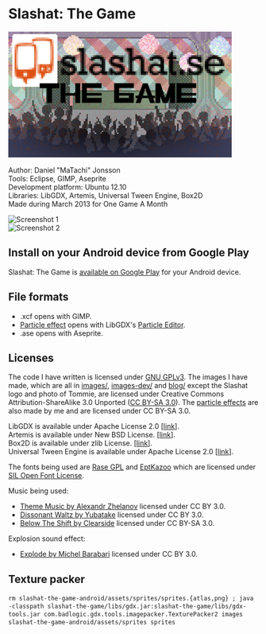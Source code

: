 # Slashat: The Game

![Featured graphic](blog/banner.png)  

Author: Daniel "MaTachi" Jonsson  
Tools: Eclipse, GIMP, Aseprite  
Development platform: Ubuntu 12.10  
Libraries: LibGDX, Artemis, Universal Tween Engine, Box2D  
Made during March 2013 for One Game A Month

![Screenshot 1](images/screenshot1.png)  
![Screenshot 2](images/screenshot2.png)

## Install on your Android device from Google Play

Slashat: The Game is [available on Google
Play](https://play.google.com/store/apps/details?id=se.danielj.slashatthegame)
for your Android device.

## File formats

* .xcf opens with GIMP.
* [Particle effect](slashat-the-game-android/assets/effects) opens with
  LibGDX's [Particle
Editor](https://code.google.com/p/libgdx/wiki/ParticleEditor).
* .ase opens with Aseprite.

## Licenses

The code I have written is licensed under [GNU GPLv3](LICENSE.txt). The images
I have made, which are all in [images/](images/), [images-dev/](images-dev/)
and [blog/](blog/) except the Slashat logo and photo of Tommie, are licensed
under Creative Commons Attribution-ShareAlike 3.0 Unported ([CC BY-SA
3.0](http://creativecommons.org/licenses/by-sa/3.0/)). The [particle
effects](slashat-the-game-android/assets/effects/) are also made by me and are
licensed under CC BY-SA 3.0.

LibGDX is available under Apache License 2.0
[[link](https://code.google.com/p/libgdx/)].  
Artemis is available under New BSD License.
[[link](http://gamadu.com/artemis/)].  
Box2D is available under zlib License. [[link](http://box2d.org/about/)].  
Universal Tween Engine is available under Apache License 2.0
[[link](https://code.google.com/p/java-universal-tween-engine/)].

The fonts being used are [Rase
GPL](http://openfontlibrary.org/en/font/rase-gpl) and
[EptKazoo](http://openfontlibrary.org/en/font/eptkazoo) which are licensed
under [SIL Open Font
License](http://scripts.sil.org/cms/scripts/page.php?site_id=nrsi&id=OFL).

Music being used:
* [Theme Music by Alexandr Zhelanov](http://opengameart.org/content/theme-menu)
  licensed under CC BY 3.0.
* [Dissonant Waltz by Yubatake](http://opengameart.org/content/dissonant-waltz)
  licensed under CC BY 3.0.
* [Below The Shift by
  Clearside](http://opengameart.org/content/dark-electronic-rock-clearside-nin-style)
licensed under CC BY-SA 3.0.

Explosion sound effect:
* [Explode by Michel
  Barabari](http://opengameart.org/content/2-high-quality-explosions) licensed
under CC BY 3.0.

## Texture packer

    rm slashat-the-game-android/assets/sprites/sprites.{atlas,png} ; java -classpath slashat-the-game/libs/gdx.jar:slashat-the-game/libs/gdx-tools.jar com.badlogic.gdx.tools.imagepacker.TexturePacker2 images slashat-the-game-android/assets/sprites sprites

